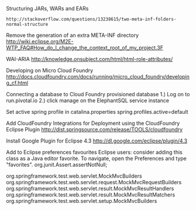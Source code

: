 Structuring JARs, WARs and EARs    http://stackoverflow.com/questions/13238615/two-meta-inf-folders-normal-structureRemove the generation of an extra META-INF directory	http://wiki.eclipse.org/M2E-WTP_FAQ#How_do_I_change_the_context_root_of_my_project.3FWAI-ARIA	http://knowledge.onsubject.com/html/html-role-attributes/Developing on Micro Cloud Foundry	http://docs.cloudfoundry.com/docs/running/micro_cloud_foundry/developing_cf.htmlConnecting a database to Cloud Foundry provisioned database	1.) Log on to run.pivotal.io	2.) click manage on the ElephantSQL service instance	Set active spring profile in catalina.properties	spring.profiles.active=default	Add CloudFoundry Integrations for Deployment using the CloudFoundry Eclipse Plugin	http://dist.springsource.com/release/TOOLS/cloudfoundryInstall Google Plugin for Eclipse 4.3	http://dl.google.com/eclipse/plugin/4.3		Add to Eclipse preferences favouritesEclipse users: consider adding this class as a Java editor favorite. To navigate, open the Preferences and type "favorites".org.junit.Assert.assertNotNull;org.springframework.test.web.servlet.MockMvcBuildersorg.springframework.test.web.servlet.request.MockMvcRequestBuildersorg.springframework.test.web.servlet.result.MockMvcResultHandlersorg.springframework.test.web.servlet.result.MockMvcResultMatchersorg.springframework.test.web.servlet.setup.MockMvcBuilders
